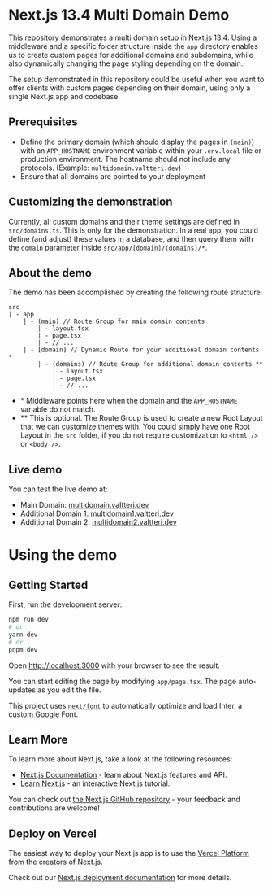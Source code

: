 # Next.js 13.4 Multi Domain Demo

This repository demonstrates a multi domain setup in Next.js 13.4. Using a middleware and a specific folder structure inside the `app` directory enables us to create custom pages for additional domains and subdomains, while also dynamically changing the page styling depending on the domain.

The setup demonstrated in this repository could be useful when you want to offer clients with custom pages depending on their domain, using only a single Next.js app and codebase.

## Prerequisites

- Define the primary domain (which should display the pages in `(main)`) with an `APP_HOSTNAME` environment variable within your `.env.local` file or production environment. The hostname should not include any protocols. (Example: `multidomain.valtteri.dev`)
- Ensure that all domains are pointed to your deployment

## Customizing the demonstration

Currently, all custom domains and their theme settings are defined in `src/domains.ts`. This is only for the demonstration. In a real app, you could define (and adjust) these values in a database, and then query them with the `domain` parameter inside `src/app/[domain]/(domains)/*`.

## About the demo

The demo has been accomplished by creating the following route structure:

```
src
| - app
    | - (main) // Route Group for main domain contents
        | - layout.tsx
        | - page.tsx
        | - // ...
    | - [domain] // Dynamic Route for your additional domain contents *
        | - (domains) // Route Group for additional domain contents **
            | - layout.tsx
            | - page.tsx
            | - // ...
```

- \* Middleware points here when the domain and the `APP_HOSTNAME` variable do not match.
- \*\* This is optional. The Route Group is used to create a new Root Layout that we can customize themes with. You could simply have one Root Layout in the `src` folder, if you do not require customization to `<html />` or `<body />`.

## Live demo

You can test the live demo at:

- Main Domain: [multidomain.valtteri.dev](multidomain.valtteri.dev)
- Additional Domain 1: [multidomain1.valtteri.dev](multidomain1.valtteri.dev)
- Additional Domain 2: [multidomain2.valtteri.dev](multidomain2.valtteri.dev)

# Using the demo

## Getting Started

First, run the development server:

```bash
npm run dev
# or
yarn dev
# or
pnpm dev
```

Open [http://localhost:3000](http://localhost:3000) with your browser to see the result.

You can start editing the page by modifying `app/page.tsx`. The page auto-updates as you edit the file.

This project uses [`next/font`](https://nextjs.org/docs/basic-features/font-optimization) to automatically optimize and load Inter, a custom Google Font.

## Learn More

To learn more about Next.js, take a look at the following resources:

- [Next.js Documentation](https://nextjs.org/docs) - learn about Next.js features and API.
- [Learn Next.js](https://nextjs.org/learn) - an interactive Next.js tutorial.

You can check out [the Next.js GitHub repository](https://github.com/vercel/next.js/) - your feedback and contributions are welcome!

## Deploy on Vercel

The easiest way to deploy your Next.js app is to use the [Vercel Platform](https://vercel.com/new?utm_medium=default-template&filter=next.js&utm_source=create-next-app&utm_campaign=create-next-app-readme) from the creators of Next.js.

Check out our [Next.js deployment documentation](https://nextjs.org/docs/deployment) for more details.
